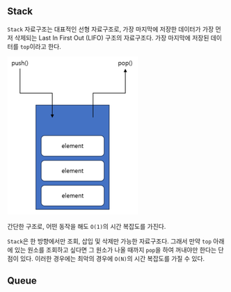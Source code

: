 
## Stack

`Stack` 자료구조는 대표적인 선형 자료구조로, 가장 마지막에 저장한 데이터가 가장 먼저 삭제되는 Last In First Out (LIFO) 구조의 자료구조다. 가장 마지막에 저장된 데이터를 `top`이라고 한다.

![](../image/stack1.png)

간단한 구조로, 어떤 동작을 해도 `O(1)`의 시간 복잡도를 가진다. 

`Stack`은 한 방향에서만 조회, 삽입 및 삭제만 가능한 자료구조다. 그래서 만약 `top` 아래에 있는 원소를 조회하고 싶다면 그 원소가 나올 때까지 `pop`을 하여 꺼내야만 한다는 단점이 있다. 이러한 경우에는 최악의 경우에 `O(N)`의 시간 복잡도를 가질 수 있다.


## Queue

